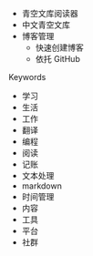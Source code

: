 ---
---

- 青空文库阅读器
- 中文青空文库
- 博客管理
	- 快速创建博客
	- 依托 GitHub

Keywords 
- 学习
- 生活
- 工作
- 翻译
- 编程
- 阅读
- 记账
- 文本处理
- markdown
- 时间管理
- 内容
- 工具
- 平台
- 社群
